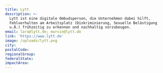 ```yaml
---
title: Lytt
description: >-
  Lytt ist eine digitale Ombudsperson, die Unternehmen dabei hilft,
  Fehlverhalten am Arbeitsplatz (Diskriminierung, Sexuelle Belästigung, Mobbing
  u.Ä.) frühzeitig zu erkennen und nachhaltig vorzubeugen.
email: lara@lytt.de; marvin@lytt.de
link: 'https://www.lytt.de'
image: /uploads/lytt.png
city:
postalCode:
regionalGroup:
federalState:
impactArea:
---
```


